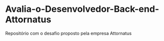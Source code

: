# Avalia-o-Desenvolvedor-Back-end-Attornatus
Repositório com o desafio proposto pela empresa Attornatus

